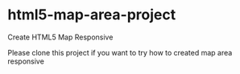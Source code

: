 # html5-map-area-project
Create HTML5 Map Responsive

Please clone this project if you want to try how to created map area responsive
